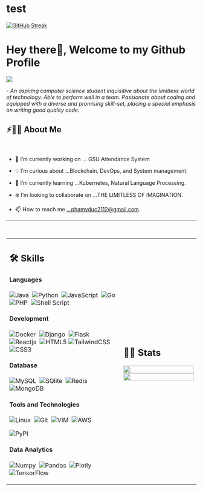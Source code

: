 # test



[![GitHub Streak](http://github-readme-streak-stats.herokuapp.com?user=MagicDinosaur&theme=vue)](https://git.io/streak-stats)


# Hey there👋, Welcome to my Github Profile

<img src="https://readme-typing-svg.herokuapp.com?font=Architects+Daughter&color=22EBF7&size=25&center=false&lines=hey!+its+Kaustav;Full+stack+web+developer...;Data+Science+Enthusiast...;Tech+Blogger...;Active+Open+Source+Contributor..."/>
 
 <p>- <i>An aspiring computer science student inquisitive about the limitless world of technology. Able to perform well in a team. Passionate about coding and equipped with a diverse and promising skill-set, placing a special emphasis on writing good quality code.</i></p>



## ⚡🙋‍♂️ About Me

</br>

- 🔧 I’m currently working on ... GSU Attendance System

- 💡 I’m curious about ...Blockchain, DevOps, and System management.
- 📖 I’m currently learning ...Kubernetes, Natural Language Processing.
- ❄️ I’m looking to collaborate on ...THE LIMITLESS OF IMAGINATION.
- 📫 How to reach me ...phamvduc2112@gmail.com.

<hr>

</br>


<table width="100%" >

 <tr>
    <td width="60%">
     
## 🛠️ Skills

#### Languages


![Java](https://img.shields.io/badge/Java-%23150458.svg?style=flat&logo=java&logoColor=orange)&nbsp;
![Python](https://img.shields.io/badge/-Python-05122A?style=flat&logo=python)&nbsp;
![JavaScript](https://img.shields.io/badge/javascript-%23323330.svg?style=flat&logo=javascript&logoColor=yellow)&nbsp;
![Go](https://img.shields.io/badge/go-%2300ADD8.svg?style=flat&logo=go&logoColor=white)&nbsp;
![PHP](https://img.shields.io/badge/php-%23777BB4.svg?style=flat&logo=php&logoColor=white)&nbsp;
![Shell Script](https://img.shields.io/badge/Shell_Script-121011?style=flat&logo=gnu-bash&logoColor=white)


#### Development
 ![Docker](https://img.shields.io/badge/Docker-2CA5E0?style=flat&logo=docker&logoColor=white)&nbsp; 
![Django](https://img.shields.io/badge/Django-092E20?style=flat&logo=django&logoColor=white)&nbsp;
![Flask](https://img.shields.io/badge/Flask-000000?style=flat&logo=flask&logoColor=white)&nbsp;
![Reactjs](https://img.shields.io/badge/React-20232A?style=flat&logo=react&logoColor=61DAFB)&nbsp;
![HTML5](https://img.shields.io/badge/html5-%23E34F26.svg?style=flat&logo=html5&logoColor=white)
![TailwindCSS](https://img.shields.io/badge/tailwindcss-%2338B2AC.svg?style=flat&logo=tailwind-css&logoColor=white)&nbsp;
![CSS3](https://img.shields.io/badge/css3-%231572B6.svg?style=flat&logo=css3&logoColor=white)




#### Database

![MySQL](https://img.shields.io/badge/MySQL-00000F?style=flat&logo=mysql&logoColor=white)&nbsp;
![SQlite](https://img.shields.io/badge/-SQlite-05122A?style=flat&logo=sqlite&logoColor=A8B9CC)&nbsp;
![Redis](https://img.shields.io/badge/redis-%23DD0031.svg?style=flat&logo=redis&logoColor=white)&nbsp;
![MongoDB](https://img.shields.io/badge/MongoDB-%234ea94b.svg?style=flat&logo=mongodb&logoColor=white)
#### Tools and Technologies


![Linux](https://img.shields.io/badge/Linux-05122A?style=flat&logo=linux&logoColor=white)&nbsp;
![Git](https://img.shields.io/badge/-Git-05122A?style=flat&logo=git)&nbsp;
![VIM](https://img.shields.io/badge/VIM-%2311AB00.svg?&style=flat&logo=vim&logoColor=white)&nbsp;
![AWS](https://img.shields.io/badge/Amazon_AWS-232F3E?style=flat&logo=amazon-aws&logoColor=white)&nbsp;

![PyPI](https://img.shields.io/badge/pypi-3775A9?style=flat&logo=pypi&logoColor=white)


#### Data Analytics 

![Numpy](https://img.shields.io/badge/Numpy-777BB4?style=flat&logo=numpy&logoColor=white)&nbsp;
![Pandas](https://img.shields.io/badge/Pandas-2C2D72?style=flat&logo=pandas&logoColor=white)&nbsp;
     ![Plotly](https://img.shields.io/badge/Plotly-%233F4F75.svg?style=flat&logo=plotly&logoColor=white)&nbsp;
     ![TensorFlow](https://img.shields.io/badge/TensorFlow-%23FF6F00.svg?style=flat&logo=TensorFlow&logoColor=white)
</td>
    <td>
  
## 📄📜 Stats

<!-- (http://github-readme-streak-stats.herokuapp.com?user=MagicDinosaur&theme=vue)](https://git.io/streak-stats) -->


<p align="center">
  <img width="100%" src="http://github-readme-streak-stats.herokuapp.com?user=MagicDinosaur&theme=vue" />
 </br>
  <img width="100%" src="https://github-readme-stats.vercel.app/api/top-langs/?username=MagicDinosaur&exclude_repo=Portfolio,HomePal&langs_count=7&layout=compact&bg_color=transparent" />
</p>
     
  </td>
 </tr>
</table>


<!--
#### Cloud Infrastructures

![Firebase](https://img.shields.io/badge/firebase-%23ED7A00.svg?style=flat&logo=firebase&logoColor=white)&nbsp;
![AWS](https://img.shields.io/badge/Amazon_AWS-232F3E?style=flat&logo=amazon-aws&logoColor=white)&nbsp;
![Google Cloud](https://img.shields.io/badge/Google_Cloud-4285F4?style=flat&logo=google-cloud&logoColor=white)&nbsp;
![Heroku](https://img.shields.io/badge/Heroku-430098?style=flat&logo=heroku&logoColor=white)&nbsp;


#### Environments

![Jupyter](https://img.shields.io/badge/Jupyter-F37626.svg?&style=flat&logo=Jupyter&logoColor=white)&nbsp;
![Conda](https://img.shields.io/badge/conda-342B029.svg?&style=flat&logo=anaconda&logoColor=white)&nbsp;
![Spyder](https://img.shields.io/badge/Spyder%20Ide-FF0000?style=flat&logo=spyder%20ide&logoColor=white)&nbsp;
![PyCharm](https://img.shields.io/badge/PyCharm-000000.svg?&style=flate&logo=PyCharm&logoColor=white)&nbsp;
![Replit](https://img.shields.io/badge/replit-667881?style=flat&logo=replit&logoColor=white)&nbsp;
![R Studio](https://img.shields.io/badge/RStudio-75AADB?style=flat&logo=RStudio&logoColor=white)&nbsp;
![VS Code](https://img.shields.io/badge/Visual_Studio_Code-0078D4?style=flat&logo=visual%20studio%20code&logoColor=white)&nbsp;
-->


</br>



